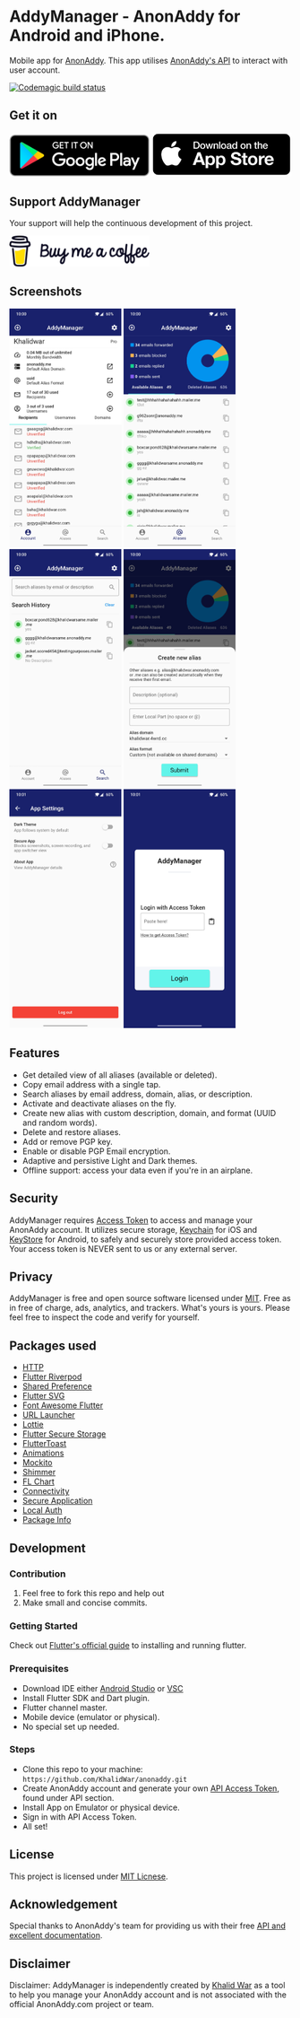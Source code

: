 # AddyManager - AnonAddy for Android and iPhone.
Mobile app for [AnonAddy](https://anonaddy.com/). This app utilises [AnonAddy's API](https://app.anonaddy.com/docs/) to interact with user account.

[![Codemagic build status](https://api.codemagic.io/apps/5fe2a9a115bfd177d368e1b3/5fe2a9a115bfd177d368e1b2/status_badge.svg)](https://codemagic.io/apps/5fe2a9a115bfd177d368e1b3/5fe2a9a115bfd177d368e1b2/latest_build)

## Get it on
[<img src="assets/screenshots/play_store_badge.png" width="250">](https://play.google.com/store/apps/details?id=com.khalidwar.anonaddy)  [<img src="assets/screenshots/app_store_badge.png" width="250">](https://apps.apple.com/us/app/addymanager/id1547461270)

## Support AddyManager
Your support will help the continuous development of this project.

[<img src="assets/screenshots/bmc.png" width="250">](https://www.buymeacoffee.com/khalidwar)


## Screenshots
<img src="assets/screenshots/account.jpg" width="200"> <img src="assets/screenshots/aliases.jpg" width="200"> <img src="assets/screenshots/search.jpg" width="200"> 
<img src="assets/screenshots/create_alias.jpg" width="200"> <img src="assets/screenshots/settings.jpg" width="200"> <img src="assets/screenshots/login.jpg" width="200">


## Features
- Get detailed view of all aliases (available or deleted).
- Copy email address with a single tap. 
- Search aliases by email address, domain, alias, or description.
- Activate and deactivate aliases on the fly.
- Create new alias with custom description, domain, and format (UUID and random words).
- Delete and restore aliases.
- Add or remove PGP key.
- Enable or disable PGP Email encryption.
- Adaptive and persistive Light and Dark themes.
- Offline support: access your data even if you're in an airplane.


## Security
AddyManager requires [Access Token](https://app.anonaddy.com/settings) to access and manage your AnonAddy account. It utilizes secure storage, [Keychain](https://developer.apple.com/documentation/security/keychain_services#//apple_ref/doc/uid/TP30000897-CH203-TP1) for iOS and [KeyStore](https://developer.android.com/training/articles/keystore) for Android, to safely and securely store provided access token. Your access token is NEVER sent to us or any external server. 


## Privacy
AddyManager is free and open source software licensed under [MIT](https://github.com/KhalidWar/anonaddy/blob/master/LICENSE). Free as in free of charge, ads, analytics, and trackers. What's yours is yours. Please feel free to inspect the code and verify for yourself.


## Packages used
- [HTTP](https://pub.dev/packages/http)
- [Flutter Riverpod](https://pub.dev/packages/flutter_riverpod)
- [Shared Preference](https://pub.dev/packages/shared_preferences)
- [Flutter SVG](https://pub.dev/packages/flutter_svg)
- [Font Awesome Flutter](https://pub.dev/packages/font_awesome_flutter)
- [URL Launcher](https://pub.dev/packages/url_launcher)
- [Lottie](https://pub.dev/packages/lottie)
- [Flutter Secure Storage](https://pub.dev/packages/flutter_secure_storage)
- [FlutterToast](https://pub.dev/packages/fluttertoast)
- [Animations](https://pub.dev/packages/animations)
- [Mockito](https://pub.dev/packages/mockito)
- [Shimmer](https://pub.dev/packages/shimmer)
- [FL Chart](https://pub.dev/packages/fl_chart)
- [Connectivity](https://pub.dev/packages/connectivity)
- [Secure Application](https://pub.dev/packages/secure_application)
- [Local Auth](https://pub.dev/packages/local_auth)
- [Package Info](https://pub.dev/packages/package_info)


## Development

### Contribution
1. Feel free to fork this repo and help out
2. Make small and concise commits.

### Getting Started
Check out [Flutter's official guide](https://flutter.dev/docs/get-started/install) to installing and running flutter.

### Prerequisites
- Download IDE either [Android Studio](https://developer.android.com/studio) or [VSC](https://code.visualstudio.com/)
- Install Flutter SDK and Dart plugin.
- Flutter channel master.
- Mobile device (emulator or physical).
- No special set up needed.

### Steps
- Clone this repo to your machine: `https://github.com/KhalidWar/anonaddy.git`
- Create AnonAddy account and generate your own [API Access Token](https://app.anonaddy.com/settings), found under API section.
- Install App on Emulator or physical device.
- Sign in with API Access Token.
- All set!

## License
This project is licensed under [MIT Licnese](https://github.com/KhalidWar/anonaddy/blob/master/LICENSE).

## Acknowledgement
Special thanks to AnonAddy's team for providing us with their free [API and excellent documentation](https://app.anonaddy.com/docs/).

## Disclaimer
Disclaimer: AddyManager is independently created by [Khalid War](https://github.com/khalidwar) as a tool to help you manage your AnonAddy account and is not associated with the official AnonAddy.com project or team.

